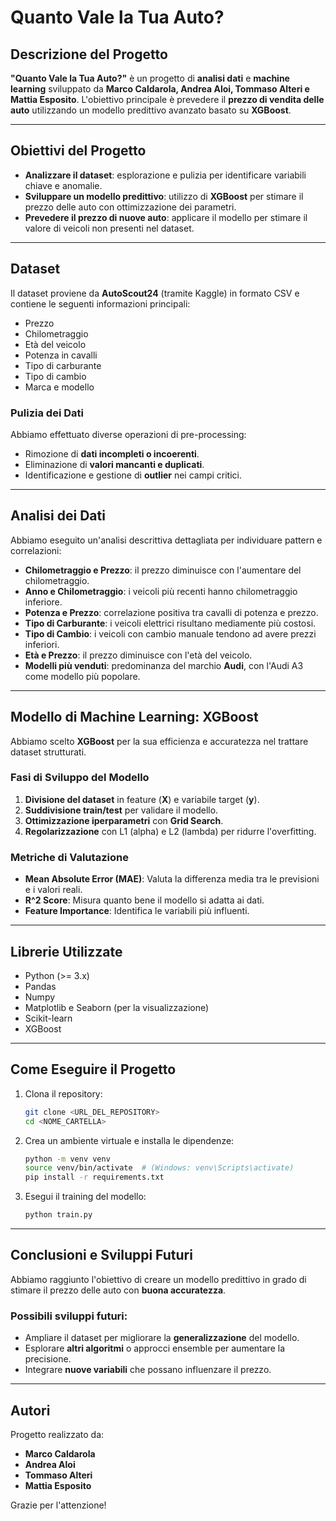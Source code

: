 # Quanto Vale la Tua Auto?

## Descrizione del Progetto

**"Quanto Vale la Tua Auto?"** è un progetto di **analisi dati** e **machine learning** sviluppato da **Marco Caldarola, Andrea Aloi, Tommaso Alteri e Mattia Esposito**. L'obiettivo principale è prevedere il **prezzo di vendita delle auto** utilizzando un modello predittivo avanzato basato su **XGBoost**.

---

## Obiettivi del Progetto

- **Analizzare il dataset**: esplorazione e pulizia per identificare variabili chiave e anomalie.
- **Sviluppare un modello predittivo**: utilizzo di **XGBoost** per stimare il prezzo delle auto con ottimizzazione dei parametri.
- **Prevedere il prezzo di nuove auto**: applicare il modello per stimare il valore di veicoli non presenti nel dataset.

---

## Dataset

Il dataset proviene da **AutoScout24** (tramite Kaggle) in formato CSV e contiene le seguenti informazioni principali:

- Prezzo
- Chilometraggio
- Età del veicolo
- Potenza in cavalli
- Tipo di carburante
- Tipo di cambio
- Marca e modello

### Pulizia dei Dati

Abbiamo effettuato diverse operazioni di pre-processing:

- Rimozione di **dati incompleti o incoerenti**.
- Eliminazione di **valori mancanti e duplicati**.
- Identificazione e gestione di **outlier** nei campi critici.

---

## Analisi dei Dati

Abbiamo eseguito un'analisi descrittiva dettagliata per individuare pattern e correlazioni:

- **Chilometraggio e Prezzo**: il prezzo diminuisce con l'aumentare del chilometraggio.
- **Anno e Chilometraggio**: i veicoli più recenti hanno chilometraggio inferiore.
- **Potenza e Prezzo**: correlazione positiva tra cavalli di potenza e prezzo.
- **Tipo di Carburante**: i veicoli elettrici risultano mediamente più costosi.
- **Tipo di Cambio**: i veicoli con cambio manuale tendono ad avere prezzi inferiori.
- **Età e Prezzo**: il prezzo diminuisce con l'età del veicolo.
- **Modelli più venduti**: predominanza del marchio **Audi**, con l'Audi A3 come modello più popolare.

---

## Modello di Machine Learning: XGBoost

Abbiamo scelto **XGBoost** per la sua efficienza e accuratezza nel trattare dataset strutturati.

### Fasi di Sviluppo del Modello

1. **Divisione del dataset** in feature (**X**) e variabile target (**y**).
2. **Suddivisione train/test** per validare il modello.
3. **Ottimizzazione iperparametri** con **Grid Search**.
4. **Regolarizzazione** con L1 (alpha) e L2 (lambda) per ridurre l'overfitting.

### Metriche di Valutazione

- **Mean Absolute Error (MAE)**: Valuta la differenza media tra le previsioni e i valori reali.
- **R^2 Score**: Misura quanto bene il modello si adatta ai dati.
- **Feature Importance**: Identifica le variabili più influenti.

---

## Librerie Utilizzate

- Python (>= 3.x)
- Pandas
- Numpy
- Matplotlib e Seaborn (per la visualizzazione)
- Scikit-learn
- XGBoost

---

## Come Eseguire il Progetto

1. Clona il repository:

   ```bash
   git clone <URL_DEL_REPOSITORY>
   cd <NOME_CARTELLA>
   ```

2. Crea un ambiente virtuale e installa le dipendenze:

   ```bash
   python -m venv venv
   source venv/bin/activate  # (Windows: venv\Scripts\activate)
   pip install -r requirements.txt
   ```

3. Esegui il training del modello:

   ```bash
   python train.py
   ```

---

## Conclusioni e Sviluppi Futuri

Abbiamo raggiunto l'obiettivo di creare un modello predittivo in grado di stimare il prezzo delle auto con **buona accuratezza**.

### Possibili sviluppi futuri:

- Ampliare il dataset per migliorare la **generalizzazione** del modello.
- Esplorare **altri algoritmi** o approcci ensemble per aumentare la precisione.
- Integrare **nuove variabili** che possano influenzare il prezzo.

---

## Autori

Progetto realizzato da:

- **Marco Caldarola**
- **Andrea Aloi**
- **Tommaso Alteri**
- **Mattia Esposito**

Grazie per l'attenzione!

